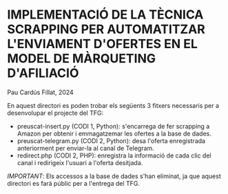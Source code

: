 # IMPLEMENTACIÓ DE LA TÈCNICA SCRAPPING PER AUTOMATITZAR L'ENVIAMENT D'OFERTES EN EL MODEL DE MÀRQUETING D'AFILIACIÓ
Pau Cardús Fillat, 2024

En aquest directori es poden trobar els següents 3 fitxers necessaris per a desenvolupar el projecte del TFG:
- preuscat-insert.py (CODI 1, Python): s'encarrega de fer scrapping a Amazon per obtenir i emmagatzemar les ofertes a la base de dades.
- preuscat-telegram.py (CODI 2, Python): desa l'oferta enregistrada anteriorment per enviar-la al canal de Telegram.
- redirect.php (CODI 2, PHP): enregistra la informació de cada clic del canal i redirigeix l'usuari a l'oferta desitjada.

*IMPORTANT*: Els accessos a la base de dades s'han eliminat, ja que aquest directori es farà públic per a l'entrega del TFG.
